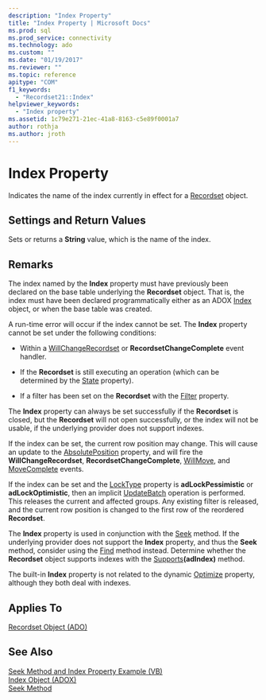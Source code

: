 ```yaml
---
description: "Index Property"
title: "Index Property | Microsoft Docs"
ms.prod: sql
ms.prod_service: connectivity
ms.technology: ado
ms.custom: ""
ms.date: "01/19/2017"
ms.reviewer: ""
ms.topic: reference
apitype: "COM"
f1_keywords: 
  - "Recordset21::Index"
helpviewer_keywords: 
  - "Index property"
ms.assetid: 1c79e271-21ec-41a8-8163-c5e89f0001a7
author: rothja
ms.author: jroth
---
```

# Index Property
Indicates the name of the index currently in effect for a [Recordset](./recordset-object-ado.md) object.  
  
## Settings and Return Values  
 Sets or returns a **String** value, which is the name of the index.  
  
## Remarks  
 The index named by the **Index** property must have previously been declared on the base table underlying the **Recordset** object. That is, the index must have been declared programmatically either as an ADOX [Index](../adox-api/index-object-adox.md) object, or when the base table was created.  
  
 A run-time error will occur if the index cannot be set. The **Index** property cannot be set under the following conditions:  
  
-   Within a [WillChangeRecordset](./willchangerecordset-and-recordsetchangecomplete-events-ado.md) or **RecordsetChangeComplete** event handler.  
  
-   If the **Recordset** is still executing an operation (which can be determined by the [State](./state-property-ado.md) property).  
  
-   If a filter has been set on the **Recordset** with the [Filter](./filter-property.md) property.  
  
 The **Index** property can always be set successfully if the **Recordset** is closed, but the **Recordset** will not open successfully, or the index will not be usable, if the underlying provider does not support indexes.  
  
 If the index can be set, the current row position may change. This will cause an update to the [AbsolutePosition](./absoluteposition-property-ado.md) property, and will fire the **WillChangeRecordset**, **RecordsetChangeComplete**, [WillMove](./willmove-and-movecomplete-events-ado.md), and [MoveComplete](./willmove-and-movecomplete-events-ado.md) events.  
  
 If the index can be set and the [LockType](./locktype-property-ado.md) property is **adLockPessimistic** or **adLockOptimistic**, then an implicit [UpdateBatch](./updatebatch-method.md) operation is performed. This releases the current and affected groups. Any existing filter is released, and the current row position is changed to the first row of the reordered **Recordset**.  
  
 The **Index** property is used in conjunction with the [Seek](./seek-method.md) method. If the underlying provider does not support the **Index** property, and thus the **Seek** method, consider using the [Find](./find-method-ado.md) method instead. Determine whether the **Recordset** object supports indexes with the [Supports](./supports-method.md)**(adIndex)** method.  
  
 The built-in **Index** property is not related to the dynamic [Optimize](./optimize-property-dynamic-ado.md) property, although they both deal with indexes.  
  
## Applies To  
 [Recordset Object (ADO)](./recordset-object-ado.md)  
  
## See Also  
 [Seek Method and Index Property Example (VB)](./seek-method-and-index-property-example-vb.md)   
 [Index Object (ADOX)](../adox-api/index-object-adox.md)   
 [Seek Method](./seek-method.md)